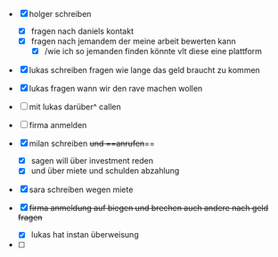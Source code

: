 


- [x] holger schreiben
	- [x] fragen nach daniels kontakt
	- [x] fragen nach jemandem der meine arbeit bewerten kann
		- [x] /wie ich so jemanden finden könnte vlt diese eine plattform

- [x] lukas schreiben fragen wie lange das geld braucht zu kommen
- [x] lukas fragen wann wir den rave machen wollen
- [ ] mit lukas darüber^ callen

- [ ] firma anmelden

- [x] milan schreiben ~~und ==anrufen~~==
	- [x] sagen will über investment reden 
	- [x] und über miete und schulden abzahlung

- [x] sara schreiben wegen miete

- [x] ~~firma anmeldung auf biegen und brechen auch andere nach geld fragen~~ 
	- [x] lukas hat instan überweisung
- [ ] 